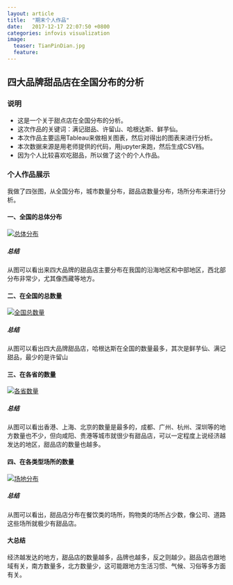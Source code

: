 ```yaml
---
layout: article
title:  "期末个人作品"
date:   2017-12-17 22:07:50 +0800
categories: infovis visualization
image:
  teaser: TianPinDian.jpg
  feature: 
---
```

## 四大品牌甜品店在全国分布的分析

### 说明

- 这是一个关于甜点店在全国分布的分析。
- 这次作品的关键词：满记甜品、许留山、哈根达斯、鲜芋仙。
- 本次作品主要运用Tableau来做相关图表，然后对得出的图表来进行分析。
- 本次数据来源是用老师提供的代码，用jupyter来跑，然后生成CSV档。
- 因为个人比较喜欢吃甜品，所以做了这个的个人作品。


### 个人作品展示
我做了四张图，从全国分布，城市数量分布，甜品店数量分布，场所分布来进行分析。


#### 一、全国的总体分布

<div class='tableauPlaceholder' id='viz1515174904823' style='position: relative'>
         <noscript><a href='#'><img alt='总体分布 '
src='https:&#47;&#47;public.tableau.com&#47;static&#47;images&#47;la&#47;last_7&#47;sheet0&#47;1_rss.png' style='border: none' /></a>
         </noscript>
		 <object class='tableauViz'  style='display:none;'><param name='host_url' value='https%3A%2F%2Fpublic.tableau.com%2F' /> <param name='embed_code_version' value='3' /> <param name='path' value='views&#47;last_7&#47;sheet0?:embed=y&amp;:display_count=y' /> <param name='toolbar' value='yes' /><param name='static_image' value='https:&#47;&#47;public.tableau.com&#47;static&#47;images&#47;la&#47;last_7&#47;sheet0&#47;1.png' /> <param name='animate_transition' value='yes' /><param name='display_static_image' value='yes' /><param name='display_spinner' value='yes' /><param name='display_overlay' value='yes' /><param name='display_count' value='yes' />
		 </object>
</div>                
<script type='text/javascript'>                    var divElement = document.getElementById('viz1515174904823');                    var vizElement = divElement.getElementsByTagName('object')[0];                    vizElement.style.width='100%';vizElement.style.height=(divElement.offsetWidth*0.75)+'px';                    var scriptElement = document.createElement('script');                    scriptElement.src = 'https://public.tableau.com/javascripts/api/viz_v1.js';                    vizElement.parentNode.insertBefore(scriptElement, vizElement);                
</script>



##### 总结
从图可以看出来四大品牌的甜品店主要分布在我国的沿海地区和中部地区，西北部分布非常少，尤其像西藏等地方。


#### 二、在全国的总数量

<div class='tableauPlaceholder' id='viz1515175264730' style='position: relative'>
         <noscript><a href='#'><img alt='全国总数量 '
src='https:&#47;&#47;public.tableau.com&#47;static&#47;images&#47;la&#47;last_7&#47;sheet1&#47;1_rss.png' style='border: none' /></a>
         </noscript>
		 <object class='tableauViz'  style='display:none;'><param name='host_url' value='https%3A%2F%2Fpublic.tableau.com%2F' /> <param name='embed_code_version' value='3' /> <param name='site_root' value='' /><param name='name' value='last_7&#47;sheet1' /><param name='tabs' value='no' /><param name='toolbar' value='yes' /><param name='static_image' value='https:&#47;&#47;public.tableau.com&#47;static&#47;images&#47;la&#47;last_7&#47;sheet1&#47;1.png' /> <param name='animate_transition' value='yes' /><param name='display_static_image' value='yes' /><param name='display_spinner' value='yes' /><param name='display_overlay' value='yes' /><param name='display_count' value='yes' />
		 </object>
</div>                
<script type='text/javascript'>                    var divElement = document.getElementById('viz1515175264730');                    var vizElement = divElement.getElementsByTagName('object')[0];                    vizElement.style.width='100%';vizElement.style.height=(divElement.offsetWidth*0.75)+'px';                    var scriptElement = document.createElement('script');                    scriptElement.src = 'https://public.tableau.com/javascripts/api/viz_v1.js';                    vizElement.parentNode.insertBefore(scriptElement, vizElement);                
</script>


##### 总结
从图可以看出四大品牌甜品店，哈根达斯在全国的数量最多，其次是鲜芋仙、满记甜品，最少的是许留山


#### 三、在各省的数量

<div class='tableauPlaceholder' id='viz1515175399872' style='position: relative'>
         <noscript><a href='#'><img alt='各省数量 ' 
src='https:&#47;&#47;public.tableau.com&#47;static&#47;images&#47;la&#47;last_7&#47;sheet2&#47;1_rss.png' style='border: none' /></a>
        </noscript>
		<object class='tableauViz'  style='display:none;'><param name='host_url' value='https%3A%2F%2Fpublic.tableau.com%2F' /> <param name='embed_code_version' value='3' /> <param name='site_root' value='' /><param name='name' value='last_7&#47;sheet2' /><param name='tabs' value='no' /><param name='toolbar' value='yes' /><param name='static_image' value='https:&#47;&#47;public.tableau.com&#47;static&#47;images&#47;la&#47;last_7&#47;sheet2&#47;1.png' /> <param name='animate_transition' value='yes' /><param name='display_static_image' value='yes' /><param name='display_spinner' value='yes' /><param name='display_overlay' value='yes' /><param name='display_count' value='yes' />
		</object>
</div>                
<script type='text/javascript'>                    var divElement = document.getElementById('viz1515175399872');                    var vizElement = divElement.getElementsByTagName('object')[0];                    vizElement.style.width='100%';vizElement.style.height=(divElement.offsetWidth*0.75)+'px';                    var scriptElement = document.createElement('script');                    scriptElement.src = 'https://public.tableau.com/javascripts/api/viz_v1.js';                    vizElement.parentNode.insertBefore(scriptElement, vizElement);                
</script>


##### 总结
从图可以看出香港、上海、北京的数量是最多的，成都、广州、杭州、深圳等的地方数量也不少，但向咸阳、贵港等城市就很少有甜品店，可以一定程度上说经济越发达的地区，甜品店的数量也越多。


#### 四、在各类型场所的数量

<div class='tableauPlaceholder' id='viz1515175519352' style='position: relative'>
         <noscript><a href='#'><img alt='场地分布 ' 
src='https:&#47;&#47;public.tableau.com&#47;static&#47;images&#47;la&#47;last_7&#47;sheet3&#47;1_rss.png' style='border: none' /></a>
         </noscript>
		 <object class='tableauViz'  style='display:none;'><param name='host_url' value='https%3A%2F%2Fpublic.tableau.com%2F' /> <param name='embed_code_version' value='3' /> <param name='site_root' value='' /><param name='name' value='last_7&#47;sheet3' /><param name='tabs' value='no' /><param name='toolbar' value='yes' /><param name='static_image' value='https:&#47;&#47;public.tableau.com&#47;static&#47;images&#47;la&#47;last_7&#47;sheet3&#47;1.png' /> <param name='animate_transition' value='yes' /><param name='display_static_image' value='yes' /><param name='display_spinner' value='yes' /><param name='display_overlay' value='yes' /><param name='display_count' value='yes' />
		 </object>
</div>                
<script type='text/javascript'>                    var divElement = document.getElementById('viz1515175519352');                    var vizElement = divElement.getElementsByTagName('object')[0];                    vizElement.style.width='100%';vizElement.style.height=(divElement.offsetWidth*0.75)+'px';                    var scriptElement = document.createElement('script');                    scriptElement.src = 'https://public.tableau.com/javascripts/api/viz_v1.js';                    vizElement.parentNode.insertBefore(scriptElement, vizElement);                
</script>


##### 总结
从图可以看出，甜品店分布在餐饮类的场所，购物类的场所占少数，像公司、道路这些场所就极少有甜品店。

#### 大总结
经济越发达的地方，甜品店的数量越多，品牌也越多，反之则越少。甜品店也跟地域有关，南方数量多，北方数量少，这可能跟地方生活习惯、气候、习俗等多方面有关。

